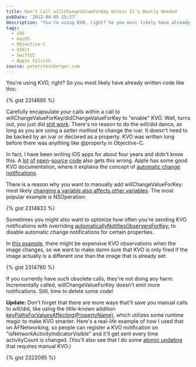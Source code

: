 ```yaml
---
title: Don't Call willChangeValueForKey Unless It's Really Needed
pubDate: '2012-04-05 15:27'
description: "You're using KVO, right? So you most likely have already written code like this: Carefully encapsulate your calls within a call to willChangeValueForKey/didChangeValueForKey to "enable" KVO."
tags:
  - iOS
  - macOS
  - Objective-C
  - UIKit
  - SwiftUI
  - Apple Silicon
source: petersteinberger.com
---
```


You're using KVO, right? So you most likely have already written code like this:

{% gist 2314685 %}

Carefully encapsulate your calls within a call to willChangeValueForKey/didChangeValueForKey to "enable" KVO.
Well, turns out, you just did [shit work](http://files.sharenator.com/shit_Engineer_explains_why_lightsabers_WOULDNT_work-s600x477-89574-580.jpg). There's no reason to do the will/did dance, as long as you are using a *setter method* to change the ivar. It doesn't need to be backed by an ivar or declared as a property. KVO was written long before there was anything like @property in Objective-C.

In fact, I have been writing iOS apps for about four years and didn't know this. A [lot](https://github.com/mattt/TTTAttributedLabel/blob/d09777b2875381d660d1a183c0cb41b7f1068a32/TTTAttributedLabel.m#L226) [of](https://github.com/quamen/noise/blob/2021a1e9348ee9bb9c17b42f32f498d569b22d5e/Message.m#L20) [open](https://github.com/artifacts/microcosm/blob/a5adb56469aad80897f3496d71b150b6f3cbbcd7/TextureAtlas.m#L63)-[source](https://github.com/blommegard/HSPlayer/blob/6f4bb5215dd1f30a71d3fcdba46e3a7bcf3a84d1/HSPlayer/HSPlayerView.m#L278) [code](https://github.com/abrahamvegh/AVWebViewController/blob/f24720b414106ecb7bcd4a0ad5f7c6e34a1f2c8f/AVWebViewController.m#L64) also gets this wrong. Apple has some good KVO documentation, where it explains the concept of [automatic change notifications](http://developer.apple.com/library/mac/#documentation/Cocoa/Conceptual/KeyValueObserving/Articles/KVOCompliance.html#//apple_ref/doc/uid/20002178-BAJEAIEE).

There is a reason why you want to manually add willChangeValueForKey: most likely [changing a variable also affects other variables](https://github.com/BigZaphod/Chameleon/blob/d8a6d6c680abe4609ddad7b24f154f0166e486fa/UIKit/Classes/UIView.m#L224). The most popular example is NSOperation:

{% gist 2314833 %}

Sometimes you might also want to optimize how often you're sending KVO notifications with overriding [automaticallyNotifiesObserversForKey:](http://developer.apple.com/library/mac/documentation/Cocoa/Reference/Foundation/Protocols/NSKeyValueObserving_Protocol/Reference/Reference.html#//apple_ref/occ/clm/NSObject/automaticallyNotifiesObserversForKey:) to disable automatic change notifications for certain properties.

In [this example](https://github.com/keremk/CViPhoneLibrary/blob/a845c169916c0dea05680773b10e85f8020ae700/CVLibrary/CVImage.m#L27), there might be expensive KVO observations when the image changes, so we want to make damn sure that KVO is only fired if the image actually is a different one than the image that is already set:

{% gist 2314760 %}

If you currently have such obsolete calls, they're not doing any harm. Incrementally called, willChangeValueForKey doesn't emit more notifications. Still, time to delete some code!

**Update:** Don't forget that there are more ways that'll save you manual calls to will/did, like using the little-known addition [keyPathsForValuesAffecting(PropertyName)](https://developer.apple.com/library/mac/#documentation/Cocoa/Conceptual/KeyValueObserving/Articles/KVODependentKeys.html#//apple_ref/doc/uid/20002179-BAJEAIEE), which utilizes some runtime magic to make KVO smarter. Here's a real-life example of how I used that on AFNetworking, so people can register a KVO notification on "isNetworkActivityIndicatorVisible" and it'll get sent every time activityCount is changed. (You'll also see that I do some [atomic updating](http://www.mikeash.com/pyblog/friday-qa-2011-03-04-a-tour-of-osatomic.html) that requires manual KVO.)

{% gist 2322095 %}
